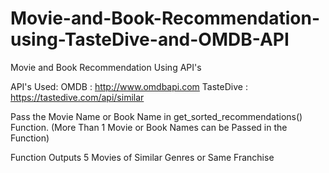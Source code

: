 # Movie-and-Book-Recommendation-using-TasteDive-and-OMDB-API
Movie and Book Recommendation Using API's

API's Used:
OMDB : http://www.omdbapi.com
TasteDive : https://tastedive.com/api/similar

Pass the Movie Name or Book Name in get_sorted_recommendations() Function.
(More Than 1 Movie or Book Names can be Passed in the Function)

Function Outputs 5 Movies of Similar Genres or Same Franchise
